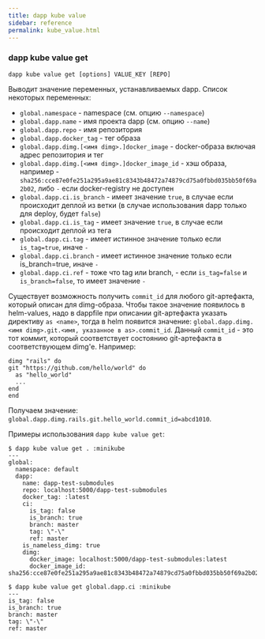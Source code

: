 ```yaml
---
title: dapp kube value
sidebar: reference
permalink: kube_value.html
---
```

### dapp kube value get

```
dapp kube value get [options] VALUE_KEY [REPO]
```

Выводит значение переменных, устанавливаемых dapp. Список некоторых переменных:
* `global.namespace` - namespace (см. опцию `--namespace`)
* `global.dapp.name` - имя проекта dapp (см. опцию `--name`)
* `global.dapp.repo` - имя репозитория
* `global.dapp.docker_tag` - тег образа
* `global.dapp.dimg.[<имя dimg>.]docker_image` - docker-образа включая адрес репозитория и тег
* `global.dapp.dimg.[<имя dimg>.]docker_image_id` - хэш образа, например - `sha256:cce87e0fe251a295a9ae81c8343b48472a74879cd75a0fbbd035bb50f69a2b02`, либо `-` если docker-registry не доступен
* `global.dapp.ci.is_branch` - имеет значение `true`, в случае если происходит деплой из ветки (в случае использования dapp только для deploy, будет `false`)
* `global.dapp.ci.is_tag` - имеет значение `true`, в случае если происходит деплой из тега
* `global.dapp.ci.tag` - имеет истинное значение только если `is_tag=true`, иначе `-`
* `global.dapp.ci.branch` - имеет истинное значение только если is_branch=true, иначе `-`
* `global.dapp.ci.ref` - тоже что tag или branch, - если `is_tag=false` и `is_branch=false`, то имеет значение `-`

Существует возможность получить `commit_id` для любого git-артефакта, который описан для dimg-образа. Чтобы такое значение появилось в helm-values, надо в dappfile при описании git-артефакта указать директиву `as <name>`, тогда в helm появится значение: `global.dapp.dimg.<имя dimg>.git.<имя, указанное в as>.commit_id`. Данный `commit_id` - это тот коммит, который соответствует состоянию git-артефакта в соответствующем dimg'е. Например:
```
dimg "rails" do
git "https://github.com/hello/world" do
  as "hello_world"
  ...
end
end
```
Получаем значение: `global.dapp.dimg.rails.git.hello_world.commit_id=abcd1010`.

Примеры использования `dapp kube value get`:

```
$ dapp kube value get . :minikube
---
global:
  namespace: default
  dapp:
    name: dapp-test-submodules
    repo: localhost:5000/dapp-test-submodules
    docker_tag: :latest
    ci:
      is_tag: false
      is_branch: true
      branch: master
      tag: \"-\"
      ref: master
    is_nameless_dimg: true
    dimg:
      docker_image: localhost:5000/dapp-test-submodules:latest
      docker_image_id: sha256:cce87e0fe251a295a9ae81c8343b48472a74879cd75a0fbbd035bb50f69a2b02
```

```
$ dapp kube value get global.dapp.ci :minikube
---
is_tag: false
is_branch: true
branch: master
tag: \"-\"
ref: master
```
